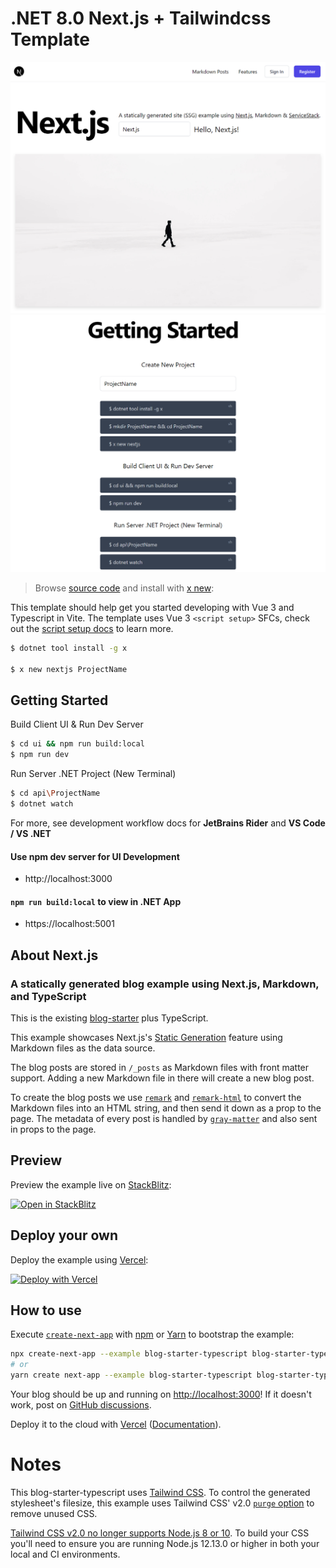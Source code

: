 # .NET 8.0 Next.js + Tailwindcss Template

![](https://raw.githubusercontent.com/ServiceStack/Assets/master/csharp-templates/nextjs.png)
![](https://raw.githubusercontent.com/ServiceStack/Assets/master/csharp-templates/start/nextjs.png)

> Browse [source code](https://github.com/NetCoreTemplates/nextjs) and install with [x new](https://docs.servicestack.net/dotnet-new):

This template should help get you started developing with Vue 3 and Typescript in Vite. The template uses Vue 3 `<script setup>` SFCs, check out the [script setup docs](https://v3.vuejs.org/api/sfc-script-setup.html#sfc-script-setup) to learn more.

```bash
$ dotnet tool install -g x

$ x new nextjs ProjectName
```

## Getting Started

Build Client UI & Run Dev Server

```bash
$ cd ui && npm run build:local
$ npm run dev
```

Run Server .NET Project (New Terminal)

```bash
$ cd api\ProjectName
$ dotnet watch
```

For more, see development workflow docs for **JetBrains Rider** and **VS Code / VS .NET**

#### Use npm dev server for UI Development

- http://localhost:3000

#### `npm run build:local` to view in .NET App

- https://localhost:5001


## About Next.js

### A statically generated blog example using Next.js, Markdown, and TypeScript

This is the existing [blog-starter](https://github.com/vercel/next.js/tree/canary/examples/blog-starter) plus TypeScript.

This example showcases Next.js's [Static Generation](https://nextjs.org/docs/basic-features/pages) feature using Markdown files as the data source.

The blog posts are stored in `/_posts` as Markdown files with front matter support. Adding a new Markdown file in there will create a new blog post.

To create the blog posts we use [`remark`](https://github.com/remarkjs/remark) and [`remark-html`](https://github.com/remarkjs/remark-html) to convert the Markdown files into an HTML string, and then send it down as a prop to the page. The metadata of every post is handled by [`gray-matter`](https://github.com/jonschlinkert/gray-matter) and also sent in props to the page.

## Preview

Preview the example live on [StackBlitz](http://stackblitz.com/):

[![Open in StackBlitz](https://developer.stackblitz.com/img/open_in_stackblitz.svg)](https://stackblitz.com/github/vercel/next.js/tree/canary/examples/blog-starter-typescript)

## Deploy your own

Deploy the example using [Vercel](https://vercel.com?utm_source=github&utm_medium=readme&utm_campaign=next-example):

[![Deploy with Vercel](https://vercel.com/button)](https://vercel.com/new/git/external?repository-url=https://github.com/vercel/next.js/tree/canary/examples/blog-starter-typescript&project-name=blog-starter-typescript&repository-name=blog-starter-typescript)

## How to use

Execute [`create-next-app`](https://github.com/vercel/next.js/tree/canary/packages/create-next-app) with [npm](https://docs.npmjs.com/cli/init) or [Yarn](https://yarnpkg.com/lang/en/docs/cli/create/) to bootstrap the example:

```bash
npx create-next-app --example blog-starter-typescript blog-starter-typescript-app
# or
yarn create next-app --example blog-starter-typescript blog-starter-typescript-app
```

Your blog should be up and running on [http://localhost:3000](http://localhost:3000)! If it doesn't work, post on [GitHub discussions](https://github.com/vercel/next.js/discussions).

Deploy it to the cloud with [Vercel](https://vercel.com/new?utm_source=github&utm_medium=readme&utm_campaign=next-example) ([Documentation](https://nextjs.org/docs/deployment)).

# Notes

This blog-starter-typescript uses [Tailwind CSS](https://tailwindcss.com). To control the generated stylesheet's filesize, this example uses Tailwind CSS' v2.0 [`purge` option](https://tailwindcss.com/docs/controlling-file-size/#removing-unused-css) to remove unused CSS.

[Tailwind CSS v2.0 no longer supports Node.js 8 or 10](https://tailwindcss.com/docs/upgrading-to-v2#upgrade-to-node-js-12-13-or-higher). To build your CSS you'll need to ensure you are running Node.js 12.13.0 or higher in both your local and CI environments.